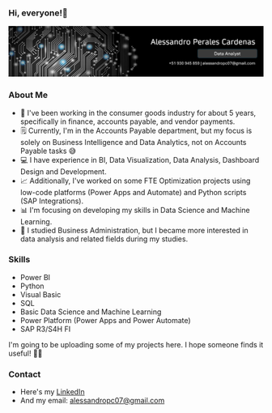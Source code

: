 ### **Hi, everyone!👋**

![Image](linkedin-banner1.jpg)

### About Me
- 🏪 I've been working in the consumer goods industry for about 5 years, specifically in finance, accounts payable, and vendor payments.
- 🗒️ Currently, I'm in the Accounts Payable department, but my focus is solely on Business Intelligence and Data Analytics, not on Accounts Payable tasks 😅
- 💻 I have experience in BI, Data Visualization, Data Analysis, Dashboard Design and Development.
- 📈 Additionally, I've worked on some FTE Optimization projects using low-code platforms (Power Apps and Automate) and Python scripts (SAP Integrations).
- 📊 I'm focusing on developing my skills in Data Science and Machine Learning.
- 👔 I studied Business Administration, but I became more interested in data analysis and related fields during my studies.

### Skills
- Power BI 
- Python
- Visual Basic
- SQL
- Basic Data Science and Machine Learning
- Power Platform (Power Apps and Power Automate)
- SAP R3/S4H FI

I'm going to be uploading some of my projects here. I hope someone finds it useful! 🙋‍♂️

### Contact
- Here's my [LinkedIn](https://www.linkedin.com/in/alessandro-perales-cardenas/)
- And my email: alessandropc07@gmail.com
